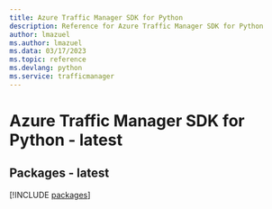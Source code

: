 ```yaml
---
title: Azure Traffic Manager SDK for Python
description: Reference for Azure Traffic Manager SDK for Python
author: lmazuel
ms.author: lmazuel
ms.data: 03/17/2023
ms.topic: reference
ms.devlang: python
ms.service: trafficmanager
---
```

# Azure Traffic Manager SDK for Python - latest
## Packages - latest
[!INCLUDE [packages](traffic-manager-index.md)]